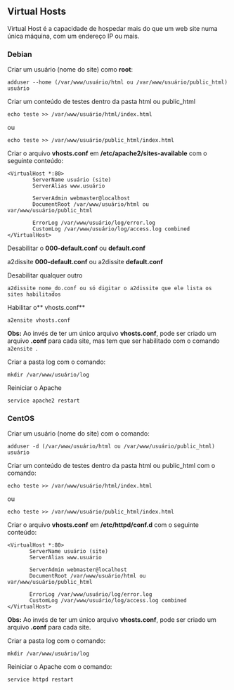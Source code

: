 ## Virtual Hosts

Virtual Host é a capacidade de hospedar mais do que um web site numa única máquina, com um endereço IP ou mais.

### Debian
Criar um usuário (nome do site) como **root**:

`adduser --home (/var/www/usuário/html ou /var/www/usuário/public_html) usuário`

Criar um conteúdo de testes dentro da pasta html ou public_html

`echo teste >> /var/www/usuário/html/index.html` 

ou 

`echo teste >> /var/www/usuário/public_html/index.html`

Criar o arquivo **vhosts.conf** em **/etc/apache2/sites-available** com o seguinte conteúdo:

```
<VirtualHost *:80>
        ServerName usuário (site)
        ServerAlias www.usuário 

        ServerAdmin webmaster@localhost
        DocumentRoot /var/www/usuário/html ou var/www/usuário/public_html 

        ErrorLog /var/www/usuário/log/error.log
        CustomLog /var/www/usuário/log/access.log combined
</VirtualHost>
```
Desabilitar o **000-default.conf** ou **default.conf**

a2dissite **000-default.conf** ou a2dissite **default.conf**

Desabilitar qualquer outro

`a2dissite nome_do.conf ou só digitar o a2dissite que ele lista os sites habilitados`

Habilitar o** vhosts.conf**

`a2ensite vhosts.conf`

**Obs:** Ao invés de ter um único arquivo **vhosts.conf**, pode ser criado um arquivo **.conf** para cada site, mas tem que ser habilitado com o comando `a2ensite `.

Criar a pasta log com o comando:

`mkdir /var/www/usuário/log`

Reiniciar o Apache

`service apache2 restart`

### CentOS

Criar um usuário (nome do site) com o comando:

`adduser -d (/var/www/usuário/html ou /var/www/usuário/public_html) usuário`

Criar um conteúdo de testes dentro da pasta html ou public_html com o comando:

`echo teste >> /var/www/usuário/html/index.html`
 
ou
 
`echo teste >> /var/www/usuário/public_html/index.html`

Criar o arquivo **vhosts.conf** em **/etc/httpd/conf.d** com o seguinte conteúdo:

```
<VirtualHost *:80>
       ServerName usuário (site)
       ServerAlias www.usuário
 
       ServerAdmin webmaster@localhost
       DocumentRoot /var/www/usuário/html ou var/www/usuário/public_html
 
       ErrorLog /var/www/usuário/log/error.log
       CustomLog /var/www/usuário/log/access.log combined
</VirtualHost>
```

**Obs:** Ao invés de ter um único arquivo **vhosts.conf**, pode ser criado um arquivo **.conf** para cada site.

Criar a pasta log com o comando:

`mkdir /var/www/usuário/log`

Reiniciar o Apache com o comando:

`service httpd restart`
